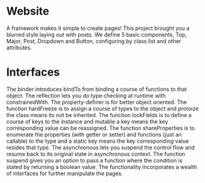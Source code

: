 # Website
A framework makes it simple to create pages! This project brought you a blurred
style laying out with posts. We define 5 basic components, Top, Major, Post,
Dropdown and Button, configuring by class list and other attributes.

# Interfaces
The binder introduces bindTo from binding a course of functions to that object.
The reflection lets you do type checking at runtime with constrainedWith. The
property-definer is for better object oriented. The function hardFreeze is to
assign a course of types to the object and protoize the class means its not be
inherited. The function lockFields is to define a course of keys to the instance
and mutable a key means the key corresponding value can be reassigned. The
function shareProperties is to enumerate the properties (with getter or setter)
and functions (just an callable) to the type and a static key means the key
corresponding value resides that type. The asynchronous lets you suspend the
control flow and resume back to its original state in asynchronous context. The
function suspend gives you an option to pass a function where the condition is
stated by returning a boolean value. The functionality incorporates a wealth of
interfaces for further manipulate the pages.
